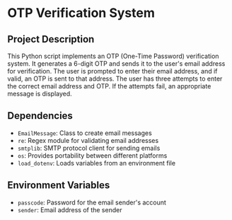# OTP Verification System

## Project Description
This Python script implements an OTP (One-Time Password) verification system. It generates a 6-digit OTP and sends it to the user's email address for verification. 
The user is prompted to enter their email address, and if valid, an OTP is sent to that address. 
The user has three attempts to enter the correct email address and OTP. If the attempts fail, an appropriate message is displayed.

## Dependencies
- `EmailMessage`: Class to create email messages
- `re`: Regex module for validating email addresses
- `smtplib`: SMTP protocol client for sending emails
- `os`: Provides portability between different platforms
- `load_dotenv`: Loads variables from an environment file

## Environment Variables
- `passcode`: Password for the email sender's account
- `sender`: Email address of the sender
